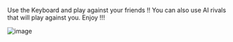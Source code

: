 Use the Keyboard and play against your friends !! 
You can also use AI rivals that will play against you.
Enjoy !!!

![image](https://github.com/Idan1414/SetCardGame/assets/133697418/744c0241-59d2-43b0-a7b0-b40994ae7ff7)
